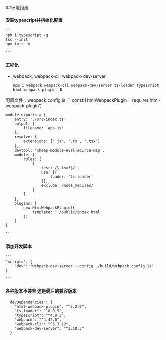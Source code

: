 ##环境搭建

#### 安装typescript并初始化配置
    ```
    npm i typescript -g
    tsc --init
    npm init -y

    ```
#### 工程化
- webpack, webpack-cli, webpack-dev-server
    ```
    npm i webpack webpack-cli webpack-dev-server ts-loader typescript html-webpack-plugin -D

    ```
配置文件：webpack.config.js
    ```
    const HtmlWebpackPlugin = require('html-webpack-plugin')

    module.exports = {
        entry: './src/index.ts',
        output: {
            filename: 'app.js'
        },
        resolve: {
            extensions: ['.js', '.ts', '.tsx']
        },
        devtool: 'cheap-module-eval-source-map',
        module: {
            rules: [
                {
                    test: /\.tsx?$/i,
                    use: [{
                        loader: 'ts-loader'
                    }],
                    exclude: /node_modules/
                }
            ]
        },
        plugins: [
            new HtmlWebpackPlugin({
                template: './public/index.html'
            })
        ]
    }

    ```


#### 添加开发脚本

    ```
    "scripts": {
        "dev": "webpack-dev-server --config ./build/webpack.config.js"
    }

    ```

#### 各种版本不兼容 这是最后的兼容版本
```
  devDependencies": {
    "html-webpack-plugin": "^3.2.0",
    "ts-loader": "^8.0.5",
    "typescript": "^4.0.3",
    "webpack": "^4.42.0",
    "webpack-cli": "^3.3.12",
    "webpack-dev-server": "^3.10.3"
  }
```    